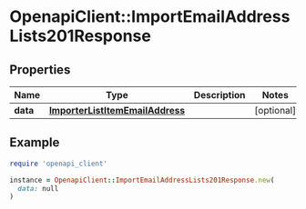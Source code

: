 # OpenapiClient::ImportEmailAddressLists201Response

## Properties

| Name | Type | Description | Notes |
| ---- | ---- | ----------- | ----- |
| **data** | [**ImporterListItemEmailAddress**](ImporterListItemEmailAddress.md) |  | [optional] |

## Example

```ruby
require 'openapi_client'

instance = OpenapiClient::ImportEmailAddressLists201Response.new(
  data: null
)
```

